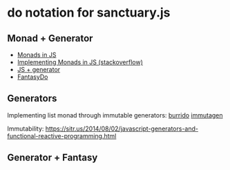 # do notation for sanctuary.js

## Monad + Generator

* [Monads in JS](https://curiosity-driven.org/monads-in-javascript)
* [Implementing Monads in JS (stackoverflow)](https://stackoverflow.com/questions/20729050/implementing-monads-in-javascript)
* [JS + generator](https://qiita.com/legokichi/items/0582e71f4e6984548933)
* [FantasyDo](https://github.com/russellmcc/fantasydo)

## Generators

Implementing list monad through immutable generators: [burrido](https://github.com/pelotom/burrido) [immutagen](https://github.com/pelotom/immutagen)

Immutability: https://sitr.us/2014/08/02/javascript-generators-and-functional-reactive-programming.html

## Generator + Fantasy
